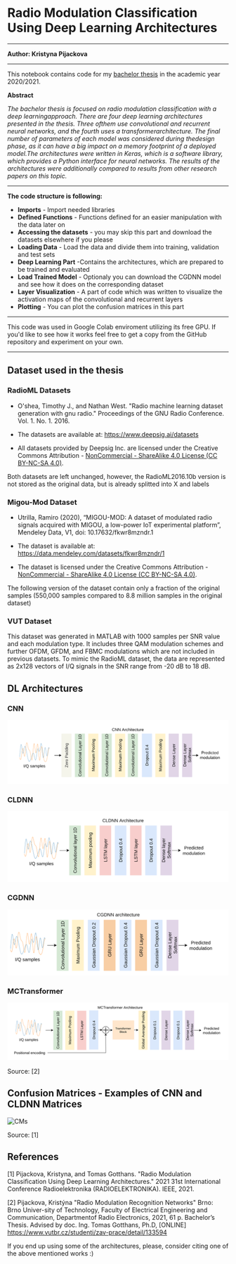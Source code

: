 # Radio Modulation Classification Using Deep Learning Architectures

---

**Author: Kristyna Pijackova**

---


This notebook contains code for my [bachelor thesis](https://www.vutbr.cz/studenti/zav-prace/detail/133594) in the academic year 2020/2021. 

**Abstract**

*The bachelor thesis is focused on radio modulation classification with a deep learningapproach. There are four deep learning architectures presented in the thesis. Three ofthem use convolutional and recurrent neural networks, and the fourth uses a transformerarchitecture. The final number of parameters of each model was considered during thedesign phase, as it can have a big impact on a memory footprint of a deployed model.The architectures were written in Keras, which is a software library, which provides a Python interface for neural networks. The results of the architectures were additionally compared to results from other research papers on this topic.*

---

**The code structure is following:**


*   **Imports** - Import needed libraries
*   **Defined Functions** - Functions defined for an easier manipulation with the data later on
*   **Accessing the datasets** - you may skip this part and download the datasets elsewhere if you please
*   **Loading Data** - Load the data and divide them into training, validation and test sets
*   **Deep Learning Part** -Contains the architectures, which are prepared to be trained and evaluated
*   **Load Trained Model** - Optionaly you can download the CGDNN model and see how it does on the corresponding dataset
*   **Layer Visualization** - A part of code which was written to visualize the activation maps of the convolutional and recurrent layers
*   **Plotting** - You can plot the confusion matrices in this part 

---
This code was used in Google Colab enviroment utilizing its free GPU. If you'd like to see how it works feel free to get a copy from the GitHub repository and experiment on your own.

---

## Dataset used in the thesis

### RadioML Datasets
*  O'shea, Timothy J., and Nathan West. "Radio machine learning dataset generation with gnu radio." Proceedings of the GNU Radio Conference. Vol. 1. No. 1. 2016.

* The datasets are available at:  https://www.deepsig.ai/datasets  

*  All datasets provided by Deepsig Inc. are licensed under the Creative Commons Attribution -  [NonCommercial - ShareAlike 4.0 License (CC BY-NC-SA 4.0)](https://creativecommons.org/licenses/by-nc-sa/4.0/).

Both datasets are left unchanged, however, the RadioML2016.10b version is not stored as the original data, but is already splitted into X and labels

### Migou-Mod Dataset


*  Utrilla, Ramiro (2020), “MIGOU-MOD: A dataset of modulated radio signals acquired with MIGOU, a low-power IoT experimental platform”, Mendeley Data, V1, doi: 10.17632/fkwr8mzndr.1

* The dataset is available at:  https://data.mendeley.com/datasets/fkwr8mzndr/1 

*  The dataset is licensed under the Creative Commons Attribution -  [NonCommercial - ShareAlike 4.0 License (CC BY-NC-SA 4.0)](https://creativecommons.org/licenses/by-nc-sa/4.0/).

The following version of the dataset contain only a fraction of the original samples (550,000 samples compared to 8.8 million samples in the original dataset)

### VUT Dataset

This dataset was generated in MATLAB with 1000 samples per SNR value and each modulation type. It includes three QAM modulation schemes and further OFDM, GFDM, and FBMC modulations which are not included in previous datasets. To mimic the RadioML dataset, the data are represented as 2x128 vectors of I/Q signals in the SNR range from -20 dB to 18 dB.

## DL Architectures

### CNN

![CNN](https://github.com/KristynaPijackova/Radio-Modulation-Recognition-Networks/blob/main/Imgs/CNN_architecture.png)


### CLDNN

![CLDNN](https://github.com/KristynaPijackova/Radio-Modulation-Recognition-Networks/blob/main/Imgs/CLDNN_architecture.png)


### CGDNN

![CGDNN](https://github.com/KristynaPijackova/Radio-Modulation-Recognition-Networks/blob/main/Imgs/CGDNN_architecture.png)


### MCTransformer

![MCTransformer](https://github.com/KristynaPijackova/Radio-Modulation-Recognition-Networks/blob/main/Imgs/Transformer_short_architecture.png)



Source: <a id="1">[2]</a>

## Confusion Matrices - Examples of CNN and CLDNN Matrices

![CMs](https://user-images.githubusercontent.com/49315845/112479895-c0c8b080-8d75-11eb-82f3-263b2ce4ebd7.png)

Source: <a id="1">[1]</a>


## References
<a id="1">[1]</a> 
Pijackova, Kristyna, and Tomas Gotthans. "Radio Modulation Classification Using Deep Learning Architectures." 2021 31st International Conference Radioelektronika (RADIOELEKTRONIKA). IEEE, 2021.

<!-- <a id="1">[2]</a> Pijackova, Kristyna, "Evaluation of CNN and CLDNN architectures on Radio Mod-ulation Datasets" 2021 In Proceedings of the 27th Conference STUDENT EEICT2021, 4 p., ISBN: 978-80-214-5942-7 -->

<a id="1">[2]</a> Pijackova, Kristýna "Radio  Modulation  Recognition  Networks" Brno: Brno Univer-sity of Technology, Faculty of Electrical Engineering and Communication, Departmentof Radio Electronics, 2021, 61 p.  Bachelor’s Thesis.  Advised by doc.  Ing. Tomas Gotthans, Ph.D, [ONLINE]  https://www.vutbr.cz/studenti/zav-prace/detail/133594

If you end up using some of the architectures, please, consider citing one of the above mentioned works :)
